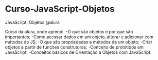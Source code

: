 # Curso-JavaScript-Objetos
JavaScript: Objetos @alura

Curso da alura, onde aprendi:
-O que são objetos e por que são importantes;
-Como acessar dados em um objeto, alterar e adicionar com métodos do JS;
-O que são propriedades e métodos de um objeto;
-Criar objetos a partir de funções construtoras;
-Conceito de protótipos em JavaScript;
-Conceitos básicos de Orientação a Objetos com JavaScript.
